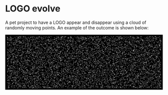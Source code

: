 # LOGO evolve  

A pet project to have a LOGO appear and disappear using a cloud of randomly moving points. An example of the outcome is shown below:

<p align="center">
    <img src="figures/LOGO.gif">
</p>
